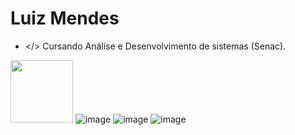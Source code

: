 # Luiz Mendes

- </> Cursando Análise e Desenvolvimento de sistemas (Senac).

<img src= "https://github.com/user-attachments/assets/bec05428-6413-4164-bf41-d0d329b0d584" width="100" height="100"> ![image](https://github.com/user-attachments/assets/b237f790-2d6a-4e19-89a7-a7710580b4ac)
![image](https://github.com/user-attachments/assets/972f8252-46b0-4742-b7d1-a8f668209982)
![image](https://github.com/user-attachments/assets/8829d6ba-eaf5-4cb0-93e8-0c8f8f4d27c8) 



